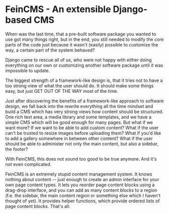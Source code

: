 FeinCMS - An extensible Django-based CMS
========================================

When was the last time, that a pre-built software package you wanted to
use got many things right, but in the end, you still needed to modify
the core parts of the code just because it wasn't (easily) possible to
customize the way, a certain part of the system behaved?

Django came to rescue all of us, who were not happy with either doing
everything on our own or customizing another software package until it
was impossible to update.

The biggest strength of a framework-like design is, that it tries not
to have a too strong view of what the user should do. It should make some
things easy, but just GET OUT OF THE WAY most of the time.

Just after discovering the benefits of a framework-like approach to
software design, we fall back into the rewrite everything all the time
mindset and build a CMS which has very strong views how content should
be structured. One rich text area, a media library and some templates,
and we have a simple CMS which will be good enough for many pages. But
what if we want more? If we want to be able to add custom content? What
if the user can't be trusted to resize images before uploading them?
What if you'd like to add a gallery somewhere in between other content?
What if the user should be able to administer not only the main content,
but also a sidebar, the footer?

With FeinCMS, this does not sound too good to be true anymore. And it's
not even complicated.


FeinCMS is an extremely stupid content management system. It knows
nothing about content -- just enough to create an admin interface for
your own page content types. It lets you reorder page content blocks
using a drag-drop interface, and you can add as many content blocks
to a region (f.e. the sidebar, the main content region or something
else which I haven't thought of yet). It provides helper functions,
which provide ordered lists of page content blocks. That's all.
